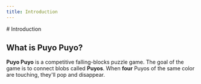 ```yaml
---
title: Introduction
---
```

<AssetLoader />
# Introduction

## What is Puyo Puyo?
**Puyo Puyo** is a competitive falling-blocks puzzle game. The goal of the game is to connect blobs called **Puyos**. When **four** Puyos of the same color are touching, they'll pop and disappear. 
